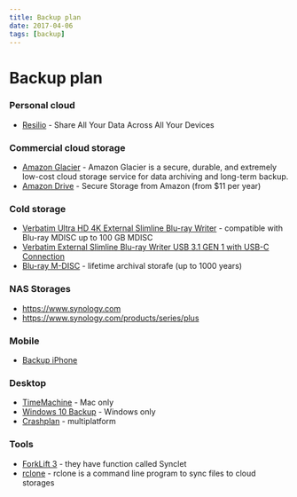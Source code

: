 ```yaml
---
title: Backup plan
date: 2017-04-06
tags: [backup]
---
```


# Backup plan

### Personal cloud

* [Resilio](https://www.resilio.com/individuals/) - Share All Your Data Across All Your Devices

### Commercial cloud storage

* [Amazon Glacier](https://aws.amazon.com/glacier/) - Amazon Glacier is a secure, durable, and extremely low-cost cloud storage service for data archiving and long-term backup.
* [Amazon Drive](https://www.amazon.com/clouddrive/home) - Secure Storage from Amazon (from $11 per year)
 
### Cold storage


* [Verbatim Ultra HD 4K External Slimline Blu-ray Writer](https://www.verbatim-europe.co.uk/en/prod/ultra-hd-4k-external-slimline-blu-ray-writer-43888/) - compatible with Blu-ray MDISC up to 100 GB MDISC
* [Verbatim External Slimline Blu-ray Writer USB 3.1 GEN 1 with USB-C Connection](https://www.verbatim-europe.co.uk/en/prod/external-slimline-blu-ray-writer-usb-31-gen-1-with-usb-c-connection-43889/)
* [Blu-ray M-DISC](http://www.verbatim-europe.co.uk/en/cat/mdisc-archival-media/) - lifetime archival storafe (up to 1000 years)

### NAS Storages

* https://www.synology.com
* https://www.synology.com/products/series/plus

### Mobile

* [Backup iPhone](https://support.apple.com/en-us/HT203977)

### Desktop

* [TimeMachine](https://support.apple.com/en-us/HT201250) - Mac only
* [Windows 10 Backup](https://support.microsoft.com/en-us/help/17143/windows-10-back-up-your-files) - Windows only
* [Crashplan](https://www.crashplan.com/en-us/) - multiplatform

### Tools

* [ForkLift 3](https://binarynights.com/) - they have function called Synclet
* [rclone](https://rclone.org/) - rclone is a command line program to sync files to cloud storages
